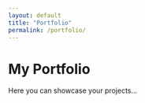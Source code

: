 ```yaml
---
layout: default
title: "Portfolio"
permalink: /portfolio/
---
```

<h1>My Portfolio</h1>
<p>Here you can showcase your projects...</p>
